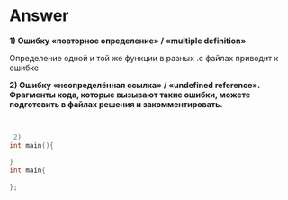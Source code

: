 # Answer
**1) Ошибку «повторное определение» / «multiple definition»**

Определение одной и той же функции в разных .с файлах приводит к ошибке


**2) Ошибку «неопределённая ссылка» / «undefined reference».
Фрагменты кода, которые вызывают такие ошибки, можете подготовить в файлах решения и закомментировать.**


```c

 
 2)
int main(){
    
}
int main{
    
};
```


